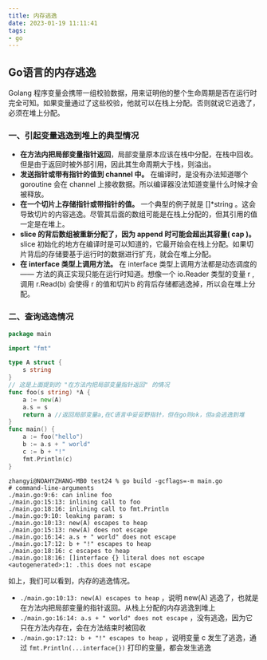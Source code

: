 ```yaml
---
title: 内存逃逸
date: 2023-01-19 11:11:41
tags:
- go
---
```


## Go语言的内存逃逸

Golang 程序变量会携带一组校验数据，用来证明他的整个生命周期是否在运行时完全可知。如果变量通过了这些校验，他就可以在栈上分配。否则就说它逃逸了，必须在堆上分配。

### 一、引起变量逃逸到堆上的典型情况

- **在方法内把局部变量指针返回**，局部变量原本应该在栈中分配，在栈中回收。但是由于返回时被外部引用，因此其生命周期大于栈，则溢出。
- **发送指针或带有指针的值到 channel 中。** 在编译时，是没有办法知道哪个 goroutine 会在 channel 上接收数据。所以编译器没法知道变量什么时候才会被释放。
- **在一个切片上存储指针或带指针的值。** 一个典型的例子就是 []*string 。这会导致切片的内容逃逸。尽管其后面的数组可能是在栈上分配的，但其引用的值一定是在堆上。
- **slice 的背后数组被重新分配了，因为 append 时可能会超出其容量( cap )。** slice 初始化的地方在编译时是可以知道的，它最开始会在栈上分配。如果切片背后的存储要基于运行时的数据进行扩充，就会在堆上分配。
- **在 interface 类型上调用方法。** 在 interface 类型上调用方法都是动态调度的 —— 方法的真正实现只能在运行时知道。想像一个 io.Reader 类型的变量 r , 调用 r.Read(b) 会使得 r 的值和切片b 的背后存储都逃逸掉，所以会在堆上分配。

### 二、查询逃逸情况

```go
package main

import "fmt"

type A struct {
    s string
}
// 这是上面提到的 "在方法内把局部变量指针返回" 的情况
func foo(s string) *A {
    a := new(A)
    a.s = s
    return a //返回局部变量a,在C语言中妥妥野指针，但在go则ok，但a会逃逸到堆
}
func main() {
    a := foo("hello")
    b := a.s + " world"
    c := b + "!"
    fmt.Println(c)
}
```

```shell
zhangyi@NOAHYZHANG-MB0 test24 % go build -gcflags=-m main.go 
# command-line-arguments
./main.go:9:6: can inline foo
./main.go:15:13: inlining call to foo
./main.go:18:16: inlining call to fmt.Println
./main.go:9:10: leaking param: s
./main.go:10:13: new(A) escapes to heap
./main.go:15:13: new(A) does not escape
./main.go:16:14: a.s + " world" does not escape
./main.go:17:12: b + "!" escapes to heap
./main.go:18:16: c escapes to heap
./main.go:18:16: []interface {} literal does not escape
<autogenerated>:1: .this does not escape
```

如上，我们可以看到，内存的逃逸情况。

- `./main.go:10:13: new(A) escapes to heap` ，说明 new(A) 逃逸了，也就是在方法内把局部变量的指针返回。从栈上分配的内存逃逸到堆上
- `./main.go:16:14: a.s + " world" does not escape` ，没有逃逸，因为它只在方法内存在，会在方法结束时被回收
- `./main.go:17:12: b + "!" escapes to heap` ，说明变量 c 发生了逃逸，通过 `fmt.Println(...interface{})` 打印的变量，都会发生逃逸

